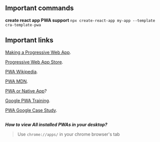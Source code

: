 ## Important commands
**create react app PWA support** `npx create-react-app my-app --template cra-template-pwa`

## Important links

[Making a Progressive Web App](https://create-react-app.dev/docs/making-a-progressive-web-app/). 

[Progressive Web App Store](https://progressivewebapp.store/).

[PWA Wikipedia](https://en.wikipedia.org/wiki/Progressive_web_application).

[PWA MDN](https://developer.mozilla.org/en-US/docs/Web/Progressive_web_apps/Introduction).

[PWA or Native App](https://www.magestore.com/blog/pwa-vs-native-app-and-how-to-choose-between-them/​)?

[Google PWA Training](https://tinyurl.com/j8dse567).

[PWA Google Case Study](https://tinyurl.com/txttxu2r​).

## 

***How to view All installed PWAs in your desktop?*** 
> Use `chrome://apps/` in your chrome browser's tab
## 
